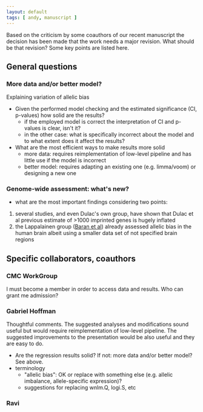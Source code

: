 ```yaml
---
layout: default
tags: [ andy, manuscript ]
---
```


Based on the criticism by some coauthors of our recent manuscript the decision has been made that the work needs a major revision.  What should be that revision?  Some key points are listed here.

## General questions

### More data and/or better model?

Explaining variation of allelic bias

* Given the performed model checking and the estimated significance (CI, p-values) how solid are the results?
    * if the employed model is correct the interpretation of CI and p-values is clear, isn't it?
    * in the other case: what is specifically incorrect about the model and to what extent does it affect the results?
* What are the most efficient ways to make results more solid
    * more data: requires reimplementation of low-level pipeline and has little use if the model is incorrect
    * better model: requires adapting an existing one (e.g. limma/voom) or designing a new one

### Genome-wide assessment: what's new?

* what are the most important findings considering two points:
1. several studies, and even Dulac's own group, have shown that Dulac et al previous estimate of >1000 imprinted genes is hugely inflated
1. the Lappalainen group ([Baran et al][Baran et al]) already assessed allelic bias in the human brain albeit using a smaller data set of not specified brain regions


## Specific collaborators, coauthors

### CMC WorkGroup

I must become a member in order to access data and results.  Who can grant me admission?

### Gabriel Hoffman

Thoughtful comments.  The suggested analyses and modifications sound useful but would require reimplementation of low-level pipeline.  The suggested improvements to the presentation would be also useful and they are easy to do.

* Are the regression results solid?  If not: more data and/or better model?  See above.
* terminology
    * "allelic bias": OK or replace with something else (e.g. allelic imbalance, allele-specific expression)?
    * suggestions for replacing wnlm.Q, logi.S, etc

### Ravi

[Baran et al]: https://www.ncbi.nlm.nih.gov/pmc/articles/PMC4484390/
<!-- MathJax scripts -->
<script type="text/javascript" src="https://cdn.mathjax.org/mathjax/latest/MathJax.js?config=TeX-AMS-MML_HTMLorMML"></script>
